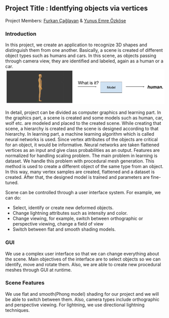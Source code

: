 <h2>Project Title : Identfying objects via vertices</h2>
Project Members: <a href="https://github.com/furkancaglayan">Furkan Çağlayan</a> & <a href="https://github.com/EmreOzkose">Yunus Emre Özköse</a>

<h3>Introduction </h3>
In this project, we create an application to recognize 3D shapes and distinguish them from one another. Basically, a scene is created of different object types such as humans and cars. In this scene, as objects passing through camera view, they are identified and labeled, again as a human or a car.

<img src="images/introfigure.png">

<br>

In detail, project can be divided as computer graphics and learning part. In the graphics part, a scene is created and some models such as human, car, wolf etc. are modeled and placed to the created scene. While creating that scene, a hierarchy is created and the scene is designed according to that hierarchy. In learning part, a machine learning algorithm which is called neural networks is used. Since vertex attributes of the objects are critical for an object, it would be informative. Neural networks are taken flattened vertices as an input and give class probabilities as an output. Features are normalized for handling scaling problem. The main problem in learning is dataset. We handle this problem with procedural mesh generation. This method is used to create a different object of the same type from an object. In this way, many vertex samples are created, flattened and a dataset is created. After that, the designed model is trained and parameters are fine-tuned. 

Scene can be controlled through a user interface system. For example, we can do:
<ul>
    <li> Select, identify or create new deformed objects. </li>
    <li> Change lightning attributes such as intensity and color.</li>
    <li> Change viewing, for example, switch between orthographic or perspective viewing, change a field of view</li>
    <li> Switch between flat and smooth shading models.</li>
</ul>

<h3>GUI</h3>
We use a complex user interface so that we can change everything about the scene. Main objectives of the interface are to select objects so we can identify, move and rotate them. Also, we are able to create new procedural meshes through GUI at runtime.

<h3>Scene Features</h3>
We use flat and smooth(Phong model) shading for our project and we will be able to switch between them. Also, camera types include orthographic and perspective viewing. For lightning, we use directional lightning techniques.
